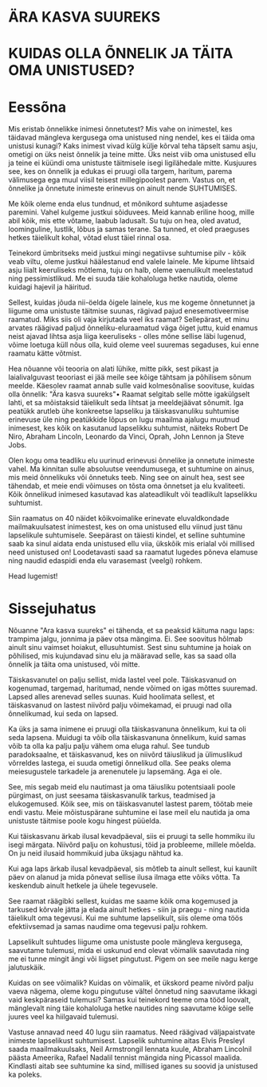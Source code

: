 # ÄRA KASVA SUUREKS
# KUIDAS OLLA ÕNNELIK JA TÄITA OMA UNISTUSED?

# Eessõna

Mis eristab õnnelikke inimesi õnnetutest? Mis vahe on inimestel, kes täidavad mängleva kergusega oma unistused ning nendel, kes ei täida oma unistusi kunagi? Kaks inimest vivad külg külje kõrval teha täpselt samu asju, ometigi on üks neist õnnelik ja teine mitte. Üks neist viib oma unistused ellu ja teine ei küündi oma unistuste täitmisele isegi ligilähedale mitte. Kusjuures see, kes on õnnelik ja edukas ei pruugi olla targem, haritum, parema välimusega ega muul viisil teisest millegipoolest parem. Vastus on, et õnnelike ja õnnetute inimeste erinevus on ainult nende SUHTUMISES.

Me kõik oleme enda elus tundnud, et mõnikord suhtume asjadesse paremini. Vahel kulgeme justkui sõiduvees. Meid kannab eriline hoog, mille abil kõik, mis ette võtame, laabub ladusalt. Su tuju on hea, oled avatud, loominguline, lustlik, lõbus ja samas terane. Sa tunned, et oled praeguses hetkes täielikult kohal, võtad elust täiel rinnal osa.

Teinekord ümbritseks meid justkui mingi negatiivse suhtumise pilv - kõik veab viltu, oleme justkui häälestanud end valele lainele. Me kipume lihtsaid asju liialt keeruliseks mõtlema, tuju on halb, oleme vaenulikult meelestatud ning pessimistlikud. Me ei suuda täie kohaloluga hetke nautida, oleme kuidagi hajevil ja häiritud.

Sellest, kuidas jõuda nii-öelda õigele lainele, kus me kogeme õnnetunnet ja liigume oma unistuste täitmise suunas, rägivad pajud enesemotiveermise raamatud. Miks siis oli vaja kirjutada veel iks raamat? Sellepärast, et minu arvates räägivad paljud õnneliku-eluraamatud väga õiget juttu, kuid enamus neist ajavad lihtsa asja liiga keeruliseks - olles mõne sellise läbi lugenud, võime loetuga küll nõus olla, kuid oleme veel suuremas segaduses, kui enne raamatu kätte võtmist. 

Hea nõuanne või teooria on alati lühike, mitte pikk, sest pikast ja laialivalguvast teooriast ei jää meile see kõige tähtsam ja põhilisem sõnum meelde. Käesolev raamat annab sulle vaid kolmesõnalise soovituse, kuidas olla õnnelik: "Ära kasva suureks"• Raamat selgitab selle mõtte igakülgselt lahti, et sa mõistaksid täielikult seda lihtsat ja meeldejäävat sõnumit. Iga peatükk arutleb ühe konkreetse lapseliku ja täiskasvanuliku suhtumise erinevuse üle ning peatükkide lõpus on lugu maailma ajalugu muutnud inimesest, kes kõik on kasutanud lapselikku suhtumist, näiteks Robert De Niro, Abraham Lincoln, Leonardo da Vinci, Oprah, John Lennon ja Steve Jobs.

Olen kogu oma teadliku elu uurinud erinevusi õnnelike ja onnetute inimeste vahel. Ma kinnitan sulle absoluutse veendumusega, et suhtumine on ainus, mis meid õnnelikuks või õnnetuks teeb. Ning see on ainult hea, sest see tähendab, et meie endi võimuses on tõsta oma õnnetset ja elu kvaliteeti. Kõik õnnelikud inimesed kasutavad kas alateadlikult või teadlikult lapselikku suhtumist.

Siin raamatus on 40 näidet kõikvoimalike erinevate eluvaldkondade mailmakuulsatest inimestest, kes on oma unistused ellu viinud just tänu lapselikule suhtumisele. Seepärast on täiesti kindel, et selline suhtumine saab ka sinul aidata enda unistused ellu viia, ükskõik mis erialal või millised need unistused on! Loodetavasti saad sa raamatut lugedes põneva elamuse ning naudid edaspidi enda elu varasemast (veelgi) rohkem.

Head lugemist!


# Sissejuhatus

Nõuanne "Ara kasva suureks" ei tähenda, et sa peaksid käituma nagu laps: trampima jalgu, jonnima ja päev otsa mängima. Ei. See soovitus hõlmab ainult sinu vaimset hoiakut, ellusuhtumist. Sest sinu suhtumine ja hoiak on põhilised, mis kujundavad sinu elu ja määravad selle, kas sa saad olla õnnelik ja täita oma unistused, või mitte.

Täiskasvanutel on palju sellist, mida lastel veel pole. Täiskasvanud on kogenumad, targemad, haritumad, nende võimed on igas mõttes suuremad. Lapsed alles arenevad selles suunas. Kuid hoolimata sellest, et täiskasvanud on lastest niivõrd palju võimekamad, ei pruugi nad olla õnnelikumad, kui seda on lapsed.

Ka üks ja sama inimene ei pruugi olla täiskasvanuna õnnelikum, kui ta oli seda lapsena. Muidugi ta võib olla täiskasvanuna õnnelikum, kuid samas võib ta olla ka palju palju vähem oma eluga rahul. See tundub paradoksaalne, et täiskasvanud, kes on niivõrd täiuslikud ja ülimuslikud võrreldes lastega, ei suuda ometigi õnnelikud olla. See peaks olema meiesugustele tarkadele ja arenenutele ju lapsemäng. Aga ei ole.

See, mis segab meid elu nautimast ja oma täiusliku potentsiaali poole pürgimast, on just seesama täiskasvanulik tarkus, teadmised ja elukogemused. Kõik see, mis on täiskasvanutel lastest parem, töötab meie endi vastu. Meie mõistuspärane suhtumine ei lase meil elu nautida ja oma unistuste täitmise poole kogu hingest püüelda.

Kui täiskasvanu ärkab ilusal kevadpäeval, siis ei pruugi ta selle hommiku ilu isegi märgata. Niivõrd palju on kohustusi, töid ja probleeme, millele mõelda. On ju neid ilusaid hommikuid juba üksjagu nähtud ka.

Kui aga laps ärkab ilusal kevadpäeval, sis mõtleb ta ainult sellest, kui kaunilt päev on alanud ja mida põnevat sellise ilusa ilmaga ette võiks võtta. Ta keskendub ainult hetkele ja ühele tegevusele.

See raamat räägibki sellest, kuidas me saame kõik oma kogemused ja tarkused kõrvale jätta ja elada ainult hetkes - siin ja praegu - ning nautida täielikult oma tegevusi. Kui me suhtume lapselikult, siis oleme oma töös efektiivsemad ja samas naudime oma tegevusi palju rohkem.

Lapselikult suhtudes liigume oma unistuste poole mängleva kergusega, saavutame tulemusi, mida ei uskunud end olevat võimalik saavutada ning me ei tunne mingit ängi või liigset pingutust. Pigem on see meile nagu kerge jalutuskäik.

Kuidas on see võimalik? Kuidas on võimalik, et ükskord peame nivõrd palju vaeva nägema, oleme kogu pingutuse vältel õnnetud ning saavutame ikkagi vaid keskpäraseid tulemusi? Samas kui teinekord teeme oma tööd loovalt, mänglevalt ning täie kohaloluga hetke nautides ning saavutame kõige selle juures veel ka hiilgavaid tulemusi.

Vastuse annavad need 40 lugu siin raamatus. Need räägivad väljapaistvate inimeste lapselikust suhtumisest. Lapselik suhtumine aitas Elvis Presleyl saada maailmakuulsaks, Neil Armstrongil lennata kuule, Abraham Lincolnil päästa Ameerika, Rafael Nadalil tennist mängida ning Picassol maalida. Kindlasti aitab see suhtumine ka sind, millised iganes su soovid ja unistused ka poleks.
